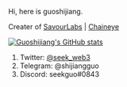 Hi, here is guoshijiang. 

Creater of [SavourLabs](https://github.com/savour-community) | [Chaineye](https://github.com/0xchaineye/)

[![Guoshijiang's GitHub stats](https://github-readme-stats.vercel.app/api?username=guoshijiang&show_icons=true&theme=solarized-dark)](https://github.com/guoshijiang) 

1. Twitter: [@seek_web3](https://twitter.com/seek_web3)
2. Telegram: @shijiangguo
3. Discord: seekguo#0843




